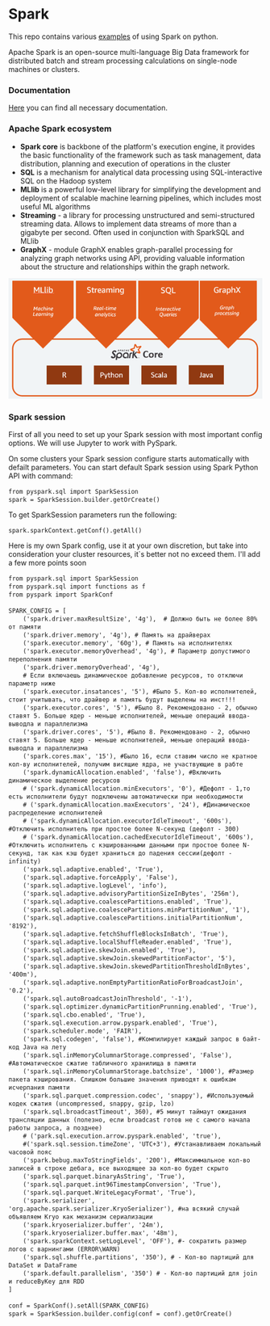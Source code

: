 # Spark

This repo contains various [examples](./examples.ipynb) of using Spark on python.

Apache Spark is an open-source multi-language Big Data framework for distributed batch and stream processing calculations on single-node machines or clusters.

<!--Пользовательская документация-->
### Documentation
[Here](https://spark.apache.org/docs/latest/api/python/reference/index.html) you can find all necessary documentation.

<!--Компоненты Spark-->
### Apache Spark ecosystem

 
- <b>Spark core</b> is backbone of the platform's execution engine, it provides the basic functionality of the framework such as task management, data distribution, planning and execution of operations in the cluster
- <b>SQL</b> is a mechanism for analytical data processing using SQL-interactive SQL on the Hadoop system
- <b>MLlib</b> is a powerful low-level library for simplifying the development and deployment of scalable machine learning pipelines, which includes most useful ML algorithms
- <b>Streaming</b> - a library for processing unstructured and semi-structured streaming data. Allows to implement data streams of more than a gigabyte per second. Often used in conjunction with SparkSQL and MLlib
- <b>GraphX</b> - module GraphX enables graph-parallel processing for analyzing graph networks using API, providing valuable information about the structure and relationships within the graph network.

<p align="center">
  <img src="https://github.com/MaxKots/Spark/blob/main/assets/SparkSchema.png">
</p>

### Spark session
First of all you need to set up your Spark session with most important config options. We will use Jupyter to work with PySpark.

On some clusters your Spark session configure starts automatically with defailt parameters. You can start default Spark session using Spark Python API with command:
```
from pyspark.sql import SparkSession
spark = SparkSession.builder.getOrCreate()
```
To get SparkSession parameters run the following:
```
spark.sparkContext.getConf().getAll()
```

Here is my own Spark config, use it at your own discretion, but take into consideration your cluster resources, it`s better not no exceed them.
I'll add a few more points soon
```
from pyspark.sql import SparkSession
from pyspark.sql import functions as f
from pyspark import SparkConf

SPARK_CONFIG = [
    ('spark.driver.maxResultSize', '4g'),  # Должно быть не более 80% от памяти
    ('spark.driver.memory', '4g'), # Память на драйверах
    ('spark.executor.memory', '60g'), # Память на исполнителях
    ('spark.executor.memoryOverhead', '4g'), # Параметр допустимого переполнения памяти
    ('spark.driver.memoryOverhead', '4g'),
    # Если включаешь динамическое добавление ресурсов, то отключи параметр ниже
    ('spark.executor.insatances', '5'), #Было 5. Кол-во исполнителей, стоит учитывать, что драйвер и память будут выделены на инст!!!
    ('spark.executor.cores', '5'), #Было 8. Рекомендовано - 2, обычно ставят 5. Больше ядер - меньше исполнителей, меньше операций ввода-выводла и параллелизма
    ('spark.driver.cores', '5'), #Было 8. Рекомендовано - 2, обычно ставят 5. Больше ядер - меньше исполнителей, меньше операций ввода-выводла и параллелизма
    ('spark.cores.max', '15'), #Было 16, если ставим число не кратное  кол-ву исполнителей, получим висящие ядра, не участвующие в рабте
    ('spark.dynamicAllocation.enabled', 'false'), #Включить динамическое выделение ресурсов
    # ('spark.dynamicAllocation.minExecutors', '0'), #Дефолт - 1,то есть исполнители будут подключены автоматически при необходимости
    # ('spark.dynamicAllocation.maxExecutors', '24'), #Динамическое распределение исполнителей
    # ('spark.dynamicAllocation.executorIdleTimeout', '600s'), #Отключить исполнитель при простое более N-секунд (дефолт - 300)
    # ('spark.dynamicAllocation.cachedExecutorIdleTimeout', '600s'),    #Отключить исполнитель с кэшированными данными при простое более N-секунд, так как кэш будет храниться до падения сессии(дефолт - infinity)
    ('spark.sql.adaptive.enabled', 'True'),
    ('spark.sql.adaptive.forceApply', 'False'),
    ('spark.sql.adaptive.logLevel', 'info'),
    ('spark.sql.adaptive.advisoryPartitionSizeInBytes', '256m'),
    ('spark.sql.adaptive.coalescePartitions.enabled', 'True'),
    ('spark.sql.adaptive.coalescePartitions.minPartitionNum', '1'),
    ('spark.sql.adaptive.coalescePartitions.initialPartitionNum', '8192'),
    ('spark.sql.adaptive.fetchShuffleBlocksInBatch', 'True'),
    ('spark.sql.adaptive.localShuffleReader.enabled', 'True'),
    ('spark.sql.adaptive.skewJoin.enabled', 'True'),
    ('spark.sql.adaptive.skewJoin.skewedPartitionFactor', '5'),
    ('spark.sql.adaptive.skewJoin.skewedPartitionThresholdInBytes', '400m'),
    ('spark.sql.adaptive.nonEmptyPartitionRatioForBroadcastJoin', '0.2'),
    ('spark.sql.autoBroadcastJoinThreshold', '-1'),
    ('spark.sql.optimizer.dynamicPartitionPrunning.enabled', 'True'),
    ('spark.sql.cbo.enabled', 'True'),
    ('spark.sql.execution.arrow.pyspark.enabled', 'True'),
    ('spark.scheduler.mode', 'FAIR'),
    ('spark.sql.codegen', 'false'), #Компилирует каждый запрос в байт-код Java на лету
    ('spark.sql.inMemoryColumnarStorage.compressed', 'False'), #Автоматическое сжатие табличного хранилища в памяти
    ('spark.sql.inMemoryColumnarStorage.batchsize', '1000'), #Размер пакета кэширования. Слишком большие значения приводят к ошибкам исчерпания памяти
    ('spark.sql.parquet.compression.codec', 'snappy'), #Используемый кодек сжатия (uncompressed, snappy, gzip, lzo)
    ('spark.sql.broadcastTimeout', 360), #5 минут таймаут ожидания трансляции данных (полезно, если broadcast готов не с самого начала работы запроса, а позднее)
    # ('park.sql.execution.arrow.pyspark.enabled', 'true'),
    #('spark.sql.session.timeZone', 'UTC+3'), #Устанавливаем локальный часовой пояс
    ('spark.bebug.maxToStringFields', '200'), #Максиммальное кол-во записей в строке дебага, все выходящее за кол-во будет скрыто
    ('spark.sql.parquet.binaryAsString', 'True'),
    ('spark.sql.parquet.int96TimestampConversion', 'True'),
    ('spark.sql.parquet.WriteLegacyFormat', 'True'),
    ('spark.serializer', 'org.apache.spark.serializer.KryoSerializer'), #на всякий случай объявляем Kryo как механизм сериализации
    ('spark.kryoserializer.buffer', '24m'),
    ('spark.kryoserializer.buffer.max', '48m'), 
    ('spark.sparkContext.setLogLevel', 'OFF'), #- сократить размер логов с варнингами (ERROR\WARN)
    ('spark.sql.shuffle.partitions', '350'), # - Кол-во партиций для DataSet и DataFrame
    ('spark.default.parallelism', '350') # - Кол-во партиций для join и reduceByKey для RDD 
]

conf = SparkConf().setAll(SPARK_CONFIG)
spark = SparkSession.builder.config(conf = conf).getOrCreate()
```
